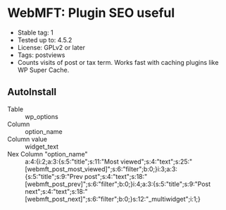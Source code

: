 # WebMFT: Plugin SEO useful

* Stable tag: 1
* Tested up to: 4.5.2
* License: GPLv2 or later
* Tags: postviews
* Counts visits of post or tax term. Works fast with caching plugins like WP Super Cache.

## AutoInstall
<dl>
  <dt>Table</dt>
  <dd>wp_options</dd>

  <dt>Column</dt>
  <dd>option_name</dd>

  <dt>Column value</dt>
  <dd>widget_text</dd>

  <dt>Nex Column "option_name"</dt>
  <dd>a:4:{i:2;a:3:{s:5:"title";s:11:"Most viewed";s:4:"text";s:25:"[webmft_post_most_viewed]";s:6:"filter";b:0;}i:3;a:3:{s:5:"title";s:9:"Prev post";s:4:"text";s:18:"[webmft_post_prev]";s:6:"filter";b:0;}i:4;a:3:{s:5:"title";s:9:"Post next";s:4:"text";s:18:"[webmft_post_next]";s:6:"filter";b:0;}s:12:"_multiwidget";i:1;}</dd>
</dl>

